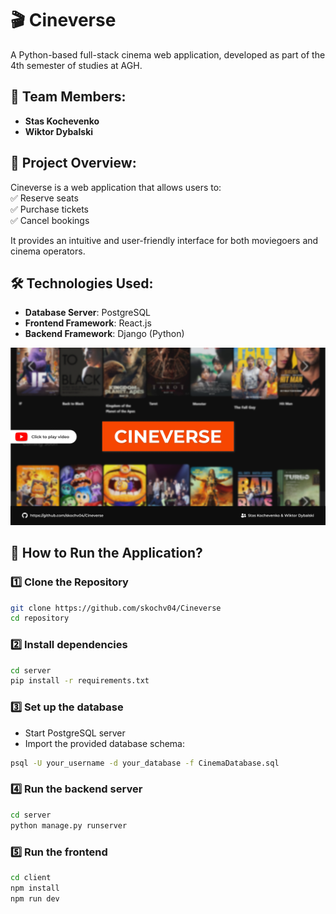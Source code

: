 # 🎬 Cineverse

A Python-based full-stack cinema web application, developed as part of the 4th semester of studies at AGH.

## 👥 Team Members:
- **Stas Kochevenko**  
- **Wiktor Dybalski**

## 📌 Project Overview:
Cineverse is a web application that allows users to:  
✅ Reserve seats  
✅ Purchase tickets  
✅ Cancel bookings  

It provides an intuitive and user-friendly interface for both moviegoers and cinema operators.

## 🛠️ Technologies Used:
- **Database Server**: PostgreSQL  
- **Frontend Framework**: React.js  
- **Backend Framework**: Django (Python)  

[![web-page_banner](img/baner.png)](https://youtu.be/ba-O6UYtpy8)

## 🚀 How to Run the Application?

### 1️⃣ Clone the Repository
```bash
git clone https://github.com/skochv04/Cineverse  
cd repository
```

### 2️⃣ Install dependencies
```bash
cd server
pip install -r requirements.txt
```

### 3️⃣ Set up the database
- Start PostgreSQL server
- Import the provided database schema:
```bash
psql -U your_username -d your_database -f CinemaDatabase.sql
```

### 4️⃣ Run the backend server
```bash
cd server
python manage.py runserver
```

### 5️⃣ Run the frontend
```bash
cd client
npm install
npm run dev
```
